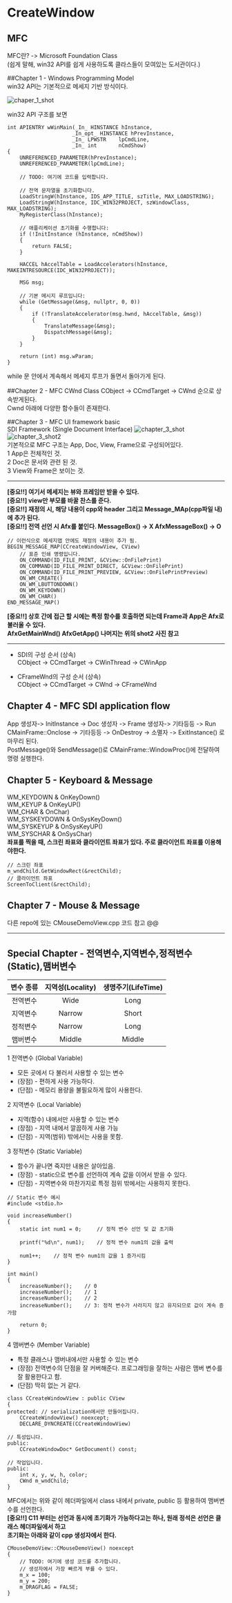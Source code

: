 # CreateWindow

## MFC  
MFC란? -> Microsoft Foundation Class  
(쉽게 말해, win32 API를 쉽게 사용하도록 클라스들이 모여있는 도서관이다.)

##Chapter 1 - Windows Programming Model  
win32 API는 기본적으로 메세지 기반 방식이다.  

![chaper_1_shot](https://user-images.githubusercontent.com/80387186/148035857-a3ddca70-9ec6-4e1c-9745-093165427ec2.PNG)  

win32 API 구조를 보면  
```
int APIENTRY wWinMain(_In_ HINSTANCE hInstance,
                     _In_opt_ HINSTANCE hPrevInstance,
                     _In_ LPWSTR    lpCmdLine,
                     _In_ int       nCmdShow)
{
    UNREFERENCED_PARAMETER(hPrevInstance);
    UNREFERENCED_PARAMETER(lpCmdLine);

    // TODO: 여기에 코드를 입력합니다.

    // 전역 문자열을 초기화합니다.
    LoadStringW(hInstance, IDS_APP_TITLE, szTitle, MAX_LOADSTRING);
    LoadStringW(hInstance, IDC_WIN32PROJECT, szWindowClass, MAX_LOADSTRING);
    MyRegisterClass(hInstance);

    // 애플리케이션 초기화를 수행합니다:
    if (!InitInstance (hInstance, nCmdShow))
    {
        return FALSE;
    }

    HACCEL hAccelTable = LoadAccelerators(hInstance, MAKEINTRESOURCE(IDC_WIN32PROJECT));

    MSG msg;

    // 기본 메시지 루프입니다:
    while (GetMessage(&msg, nullptr, 0, 0))
    {
        if (!TranslateAccelerator(msg.hwnd, hAccelTable, &msg))
        {
            TranslateMessage(&msg);
            DispatchMessage(&msg);
        }
    }

    return (int) msg.wParam;
}
```
while 문 안에서 계속해서 메세지 루프가 돌면서 돌아가게 된다.  

##Chapter 2 - MFC CWnd Class
CObject -> CCmdTarget -> CWnd 순으로 상속받게된다.  
Cwnd 아래에 다양한 함수들이 존재한다. 

##Chapter 3 - MFC UI framework basic  
SDI Framework (Single Document Interface)
![chapter_3_shot](https://user-images.githubusercontent.com/80387186/148041688-229db4b6-9518-4591-919b-0c8f480eb34a.PNG)  
![chapter_3_shot2](https://user-images.githubusercontent.com/80387186/148041917-0cde775b-7cf6-47ff-bd06-f821ea5dc688.PNG)  
기본적으로 MFC 구조는 
App, Doc, View, Frame으로 구성되어있다.  
1 App은 전체적인 것.  
2 Doc은 문서와 관련 된 것.  
3 View와 Frame은 보이는 것.  

---
**[중요!!] 여기서 메세지는 뷰와 프레임만 받을 수 있다.**  
**[중요!!] view만 부모를 바꿀 찬스를 준다.**  
**[중요!!] 재정의 시, 해당 내용이 cpp와 header 그리고 Message_MAp(cpp파일 내)에 추가 된다.**  
**[중요!!] 전역 선언 시 Afx를 붙인다. MessageBox() -> X AfxMessageBox() -> O**  
```
// 이런식으로 메세지맵 안에도 재정의 내용이 추가 됨.
BEGIN_MESSAGE_MAP(CCreateWindowView, CView)
	// 표준 인쇄 명령입니다.
	ON_COMMAND(ID_FILE_PRINT, &CView::OnFilePrint)
	ON_COMMAND(ID_FILE_PRINT_DIRECT, &CView::OnFilePrint)
	ON_COMMAND(ID_FILE_PRINT_PREVIEW, &CView::OnFilePrintPreview)
	ON_WM_CREATE()
	ON_WM_LBUTTONDOWN()
	ON_WM_KEYDOWN()
	ON_WM_CHAR()
END_MESSAGE_MAP()
```
**[중요!!] 상호 간에 접근 할 시에는 특정 함수를 호출하면 되는데 Frame과 App은 Afx로 불러올 수 있다.  
AfxGetMainWnd() AfxGetApp() 나머지는 위의 shot2 사진 참고**  

---

- SDI의 구성 순서 (상속)  
CObject -> CCmdTarget -> CWinThread -> CWinApp  

- CFrameWnd의 구성 순서 (상속)  
CObject -> CCmdTarget -> CWnd -> CFrameWnd

## Chapter 4 - MFC SDI application flow  
App 생성자-> InitInstance -> Doc 생성자 -> Frame 생성자-> 기타등등 ->  Run  
CMainFrame::Onclose -> 기타등등 -> OnDestroy -> 소멸자 -> ExitInstance() 로 마무리 된다.  
PostMessage()와 SendMessage()로 CMainFrame::WindowProc()에 전달하여 명령 실행한다.  

## Chapter 5 - Keyboard & Message  
WM_KEYDOWN & OnKeyDown()  
WM_KEYUP & OnKeyUP()  
WM_CHAR & OnChar)  
WM_SYSKEYDOWN & OnSysKeyDown()  
WM_SYSKEYUP & OnSysKeyUP()  
WM_SYSCHAR & OnSysChar)  
**좌표를 찍을 때, 스크린 좌표와 클라이언트 좌표가 있다. 주로 클라이언트 좌표를 이용해야한다.**  
```
// 스크린 좌표
m_wndChild.GetWindowRect(&rectChild);
// 클라이언트 좌표 
ScreenToClient(&rectChild);
```
## Chapter 7 - Mouse & Message  
다른 repo에 있는 CMouseDemoView.cpp 코드 참고 @@ 

---
## Special Chapter - 전역변수,지역변수,정적변수(Static),맴버변수  
변수 종류|지역성(Locality)|생명주기(LifeTime)
:---------: | :---------: | :---------:
전역변수 | Wide | Long
지역변수 | Narrow | Short
정적변수 | Narrow | Long
맴버변수 | Middle | Middle  

1 전역변수 (Global Variable)  
- 모든 곳에서 다 불러서 사용할 수 있는 변수  
- (장점) - 편하게 사용 가능하다.  
- (단점) - 메모리 용량을 불필요하게 많이 사용한다.  

2 지역변수 (Local Variable)  
- 지역(함수) 내에서만 사용할 수 있는 변수  
- (장점) - 지역 내에서 깔끔하게 사용 가능
- (단점) - 지역(범위) 밖에서는 사용을 못함.  

3 정적변수 (Static Variable)  
- 함수가 끝나면 죽지만 내용은 살아있음.  
- (장점) - static으로 변수를 선언하여 계속 값을 이어서 받을 수 있다. 
- (단점) - 지역변수와 마찬가지로 특정 점위 밖에서는 사용하지 못한다.  
```
// Static 변수 예시
#include <stdio.h>

void increaseNumber()
{
    static int num1 = 0;     // 정적 변수 선언 및 값 초기화

    printf("%d\n", num1);    // 정적 변수 num1의 값을 출력

    num1++;    // 정적 변수 num1의 값을 1 증가시킴
}

int main()
{
    increaseNumber();    // 0
    increaseNumber();    // 1
    increaseNumber();    // 2
    increaseNumber();    // 3: 정적 변수가 사라지지 않고 유지되므로 값이 계속 증가함

    return 0;
}
```
4 맴버변수 (Member Variable)  
- 특정 클래스나 맴버내에서만 사용할 수 있는 변수  
- (장점) 전역변수의 단점을 잘 커버해준다. 프로그래밍을 잘하는 사람은 맴버 변수를 잘 활용한다고 함.  
- (단점) 딱히 없는 거 같다.  
```
class CCreateWindowView : public CView
{
protected: // serialization에서만 만들어집니다.
	CCreateWindowView() noexcept;
	DECLARE_DYNCREATE(CCreateWindowView)

// 특성입니다.
public:
	CCreateWindowDoc* GetDocument() const;

// 작업입니다.
public:
	int x, y, w, h, color;
	CWnd m_wndChild;
}
```
MFC에서는 위와 같이 헤더파일에서 class 내에서 private, public 등 활용하여 맴버변수를 선언한다.  
**[중요!!] C11 부터는 선언과 동시에 초기화가 가능하다고는 하나, 원래 정석은 선언은 클래스 헤더파일에서 하고  
초기화는 아래와 같이 cpp 생성자에서 한다.**
```
CMouseDemoView::CMouseDemoView() noexcept
{
	// TODO: 여기에 생성 코드를 추가합니다.
	// 생성자에서 가장 빠르게 부를 수 있다. 
	m_x = 100;
	m_y = 200;
	m_DRAGFLAG = FALSE;
}
```
